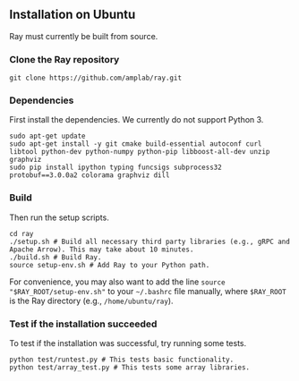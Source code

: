 ## Installation on Ubuntu

Ray must currently be built from source.

### Clone the Ray repository

```
git clone https://github.com/amplab/ray.git
```

### Dependencies

First install the dependencies. We currently do not support Python 3.

```
sudo apt-get update
sudo apt-get install -y git cmake build-essential autoconf curl libtool python-dev python-numpy python-pip libboost-all-dev unzip graphviz
sudo pip install ipython typing funcsigs subprocess32 protobuf==3.0.0a2 colorama graphviz dill
```

### Build

Then run the setup scripts.

```
cd ray
./setup.sh # Build all necessary third party libraries (e.g., gRPC and Apache Arrow). This may take about 10 minutes.
./build.sh # Build Ray.
source setup-env.sh # Add Ray to your Python path.
```

For convenience, you may also want to add the line `source
"$RAY_ROOT/setup-env.sh"` to your `~/.bashrc` file manually, where `$RAY_ROOT`
is the Ray directory (e.g., `/home/ubuntu/ray`).

### Test if the installation succeeded

To test if the installation was successful, try running some tests.

```
python test/runtest.py # This tests basic functionality.
python test/array_test.py # This tests some array libraries.
```
